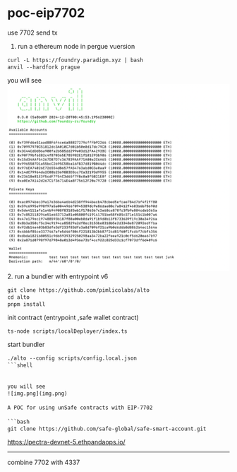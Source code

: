 # poc-eip7702

use 7702 send tx 

1. run a ethereum node in pergue vuersion 
```shell
curl -L https://foundry.paradigm.xyz | bash
anvil --hardfork prague
```

you will see
![img_1.png](img_1.png)
2. run a bundler with entrypoint v6
```shell
git clone https://github.com/pimlicolabs/alto
cd alto
pnpm install
```

init contract (entrypoint ,safe wallet contract)
```shell
ts-node scripts/localDeployer/index.ts
```
start bundler
```shell
./alto --config scripts/config.local.json
```shell


you will see
![img.png](img.png)

A POC for using unSafe contracts with EIP-7702

```bash
git clone https://github.com/safe-global/safe-smart-account.git

```
https://pectra-devnet-5.ethpandaops.io/



----
combine 7702 with 4337

